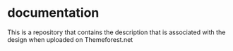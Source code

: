 # documentation
This is a repository that contains the description that is associated with the design when uploaded on Themeforest.net
